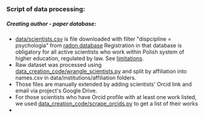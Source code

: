 ### Script of data processing:

##### Creating author - paper database:

* [data/scientists.csv](./data/scientists.csv) is file downloaded with filter "dispcipline = psychologia" from [radon database](https://radon.nauka.gov.pl/dane/nauczyciele-akademiccy-badacze-i-osoby-zaangazowane-w-dzialalnosc-naukowa)
  Registration in that database is obligatory for all active scientists who work within Polish system of higher education, regulated by law. See [limitations](./wikifiles/Limitations.md).
* Raw dataset was processed using [data_creation_code/wrangle_scientists.py](./data_creation_code/wrangle_scientists.py) and split by affiliation into names.csv in data/institutions/affiliation folders.
* Those files are manually extended by adding scientists' Orcid link and email via project's Google Drive.
* For those scientists who have Orcid profile with at least one work listed, we used [data_creation_code/scrape_orcids.py](./data_creation_code/scrape_orcids.py) to get a list of their works
*
